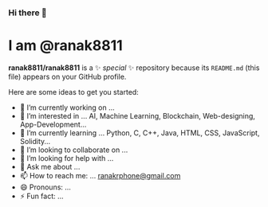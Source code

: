 ### Hi there 👋
# I am @ranak8811

**ranak8811/ranak8811** is a ✨ _special_ ✨ repository because its `README.md` (this file) appears on your GitHub profile.

Here are some ideas to get you started:

- 🔭 I’m currently working on ...
- 👀 I’m interested in ... AI, Machine Learning, Blockchain, Web-designing, App-Development...
- 🌱 I’m currently learning ... Python, C, C++, Java, HTML, CSS, JavaScript, Solidity...
- 👯 I’m looking to collaborate on ...
- 🤔 I’m looking for help with ...
- 💬 Ask me about ...
- 📫 How to reach me: ... ranakrphone@gmail.com
- 😄 Pronouns: ...
- ⚡ Fun fact: ...

